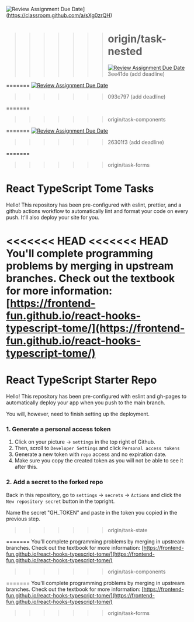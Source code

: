 ![Review Assignment Due Date](https://classroom.github.com/assets/deadline-readme-button-22041afd0340ce965d47ae6ef1cefeee28c7c493a6346c4f15d667ab976d596c.svg)](https://classroom.github.com/a/sXg0zrQH)

>>>>>>> # origin/task-nested
>>>>>>>
>>>>>>> [![Review Assignment Due Date](https://classroom.github.com/assets/deadline-readme-button-22041afd0340ce965d47ae6ef1cefeee28c7c493a6346c4f15d667ab976d596c.svg)](https://classroom.github.com/a/7EnhtmxP)
>>>>>>> 3ee41de (add deadline)
>>>>>>>
>>>>>>
>>>>>
>>>>
>>>
>>

=======
[![Review Assignment Due Date](https://classroom.github.com/assets/deadline-readme-button-22041afd0340ce965d47ae6ef1cefeee28c7c493a6346c4f15d667ab976d596c.svg)](https://classroom.github.com/a/4YnO6m9M)

>>>>>>> 093c797 (add deadline)
>>>>>>>
>>>>>>
>>>>>
>>>>
>>>
>>

=======

>>>>>>> origin/task-components
>>>>>>>
>>>>>>
>>>>>
>>>>
>>>
>>

=======
[![Review Assignment Due Date](https://classroom.github.com/assets/deadline-readme-button-22041afd0340ce965d47ae6ef1cefeee28c7c493a6346c4f15d667ab976d596c.svg)](https://classroom.github.com/a/vfN9WjdB)

>>>>>>> 26301f3 (add deadline)
>>>>>>>
>>>>>>
>>>>>
>>>>
>>>
>>

=======

>>>>>>> origin/task-forms
>>>>>>>
>>>>>>
>>>>>
>>>>
>>>
>>

# React TypeScript Tome Tasks

Hello! This repository has been pre-configured with eslint, prettier, and a github actions workflow to automatically lint and format your code on every push. It'll also deploy your site for you.

<<<<<<< HEAD
<<<<<<< HEAD
You'll complete programming problems by merging in upstream branches. Check out the textbook for more information: [https://frontend-fun.github.io/react-hooks-typescript-tome/](https://frontend-fun.github.io/react-hooks-typescript-tome/)
==============================================================================================================================================================================

# React TypeScript Starter Repo

Hello! This repository has been pre-configured with eslint and gh-pages to automatically deploy your app when you push to the main branch.

You will, however, need to finish setting up the deployment.

### 1. Generate a personal access token

1. Click on your picture -> `settings` in the top right of Github.
2. Then, scroll to `Developer Settings` and click `Personal access tokens`
3. Generate a new token with `repo` access and no expiration date.
4. Make sure you copy the created token as you will not be able to see it after this.

### 2. Add a secret to the forked repo

Back in this repository, go to `settings` -> `secrets` -> `Actions` and click the `New repository secret` button in the topright.

Name the secret "GH_TOKEN" and paste in the token you copied in the previous step.

>>>>>>> origin/task-state
>>>>>>>
>>>>>>
>>>>>
>>>>
>>>
>>

=======
You'll complete programming problems by merging in upstream branches. Check out the textbook for more information: [https://frontend-fun.github.io/react-hooks-typescript-tome/](https://frontend-fun.github.io/react-hooks-typescript-tome/)

>>>>>>> origin/task-components
>>>>>>>
>>>>>>
>>>>>
>>>>
>>>
>>

=======
You'll complete programming problems by merging in upstream branches. Check out the textbook for more information: [https://frontend-fun.github.io/react-hooks-typescript-tome/](https://frontend-fun.github.io/react-hooks-typescript-tome/)

>>>>>>> origin/task-forms
>>>>>>>
>>>>>>
>>>>>
>>>>
>>>
>>
